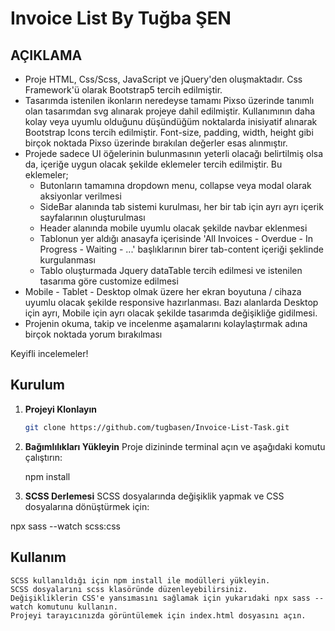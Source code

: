 # Invoice List By Tuğba ŞEN

## AÇIKLAMA

- Proje HTML, Css/Scss, JavaScript ve jQuery'den oluşmaktadır. Css Framework'ü olarak Bootstrap5 tercih edilmiştir.
- Tasarımda istenilen ikonların neredeyse tamamı Pixso üzerinde tanımlı olan tasarımdan svg alınarak projeye dahil edilmiştir.
  Kullanımının daha kolay veya uyumlu olduğunu düşündüğüm noktalarda inisiyatif alınarak Bootstrap Icons tercih edilmiştir.
  Font-size, padding, width, height gibi birçok noktada Pixso üzerinde bırakılan değerler esas alınmıştır.
- Projede sadece UI öğelerinin bulunmasının yeterli olacağı belirtilmiş olsa da, içeriğe uygun olacak şekilde eklemeler tercih edilmiştir. Bu eklemeler;
  - Butonların tamamına dropdown menu, collapse veya modal olarak aksiyonlar verilmesi
  - SideBar alanında tab sistemi kurulması, her bir tab için ayrı ayrı içerik sayfalarının oluşturulması
  - Header alanında mobile uyumlu olacak şekilde navbar eklenmesi
  - Tablonun yer aldığı anasayfa içerisinde 'All Invoices - Overdue - In Progress - Waiting - ...' başlıklarının birer tab-content içeriği şeklinde kurgulanması
  - Tablo oluşturmada Jquery dataTable tercih edilmesi ve istenilen tasarıma göre customize edilmesi
- Mobile - Tablet - Desktop olmak üzere her ekran boyutuna / cihaza uyumlu olacak şekilde responsive hazırlanması.
  Bazı alanlarda Desktop için ayrı, Mobile için ayrı olacak şekilde tasarımda değişikliğe gidilmesi.
- Projenin okuma, takip ve incelenme aşamalarını kolaylaştırmak adına birçok noktada yorum bırakılması

Keyifli incelemeler!

## Kurulum

1. **Projeyi Klonlayın**

   ```bash
   git clone https://github.com/tugbasen/Invoice-List-Task.git

   ```

2. **Bağımlılıkları Yükleyin**
   Proje dizininde terminal açın ve aşağıdaki komutu çalıştırın:

   npm install

3. **SCSS Derlemesi**
   SCSS dosyalarında değişiklik yapmak ve CSS dosyalarına dönüştürmek için:

npx sass --watch scss:css

## Kullanım

    SCSS kullanıldığı için npm install ile modülleri yükleyin.
    SCSS dosyalarını scss klasöründe düzenleyebilirsiniz.
    Değişikliklerin CSS'e yansımasını sağlamak için yukarıdaki npx sass --watch komutunu kullanın.
    Projeyi tarayıcınızda görüntülemek için index.html dosyasını açın.
